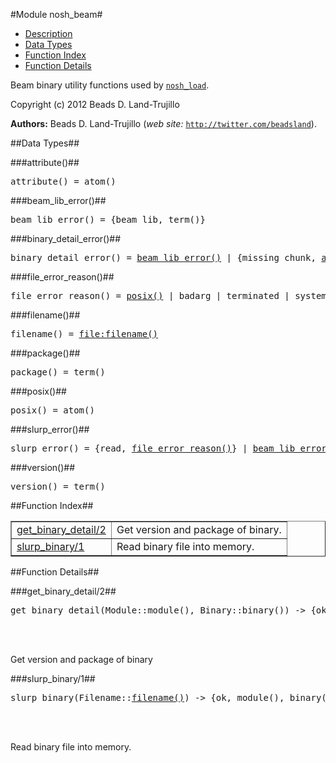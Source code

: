 

#Module nosh_beam#

* [Description](#description)
* [Data Types](#types)
* [Function Index](#index)
* [Function Details](#functions)


Beam binary utility functions used by [`nosh_load`](nosh_load.md).

Copyright (c) 2012 Beads D. Land-Trujillo

__Authors:__ Beads D. Land-Trujillo (_web site:_ [`http://twitter.com/beadsland`](http://twitter.com/beadsland)).
<a name="types"></a>

##Data Types##




###<a name="type-attribute">attribute()</a>##



<pre>attribute() = atom()</pre>



###<a name="type-beam_lib_error">beam_lib_error()</a>##



<pre>beam_lib_error() = {beam_lib, term()}</pre>



###<a name="type-binary_detail_error">binary_detail_error()</a>##



<pre>binary_detail_error() = <a href="#type-beam_lib_error">beam_lib_error()</a> | {missing_chunk, <a href="#type-attribute">attribute()</a>}</pre>



###<a name="type-file_error_reason">file_error_reason()</a>##



<pre>file_error_reason() = <a href="#type-posix">posix()</a> | badarg | terminated | system_limit</pre>



###<a name="type-filename">filename()</a>##



<pre>filename() = <a href="file.md#type-filename">file:filename()</a></pre>



###<a name="type-package">package()</a>##



<pre>package() = term()</pre>



###<a name="type-posix">posix()</a>##



<pre>posix() = atom()</pre>



###<a name="type-slurp_error">slurp_error()</a>##



<pre>slurp_error() = {read, <a href="#type-file_error_reason">file_error_reason()</a>} | <a href="#type-beam_lib_error">beam_lib_error()</a> | no_module</pre>



###<a name="type-version">version()</a>##



<pre>version() = term()</pre>
<a name="index"></a>

##Function Index##


<table width="100%" border="1" cellspacing="0" cellpadding="2" summary="function index"><tr><td valign="top"><a href="#get_binary_detail-2">get_binary_detail/2</a></td><td>Get version and package of binary.</td></tr><tr><td valign="top"><a href="#slurp_binary-1">slurp_binary/1</a></td><td>Read binary file into memory.</td></tr></table>


<a name="functions"></a>

##Function Details##

<a name="get_binary_detail-2"></a>

###get_binary_detail/2##


<pre>get_binary_detail(Module::module(), Binary::binary()) -> {ok, <a href="#type-version">version()</a>, <a href="#type-package">package()</a>} | {error, <a href="#type-binary_detail_error">binary_detail_error()</a>}</pre>
<br></br>


Get version and package of binary<a name="slurp_binary-1"></a>

###slurp_binary/1##


<pre>slurp_binary(Filename::<a href="#type-filename">filename()</a>) -> {ok, module(), binary()} | {error, <a href="#type-slurp_error">slurp_error()</a>}</pre>
<br></br>


Read binary file into memory.